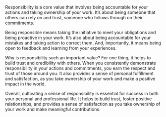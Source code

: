 Responsibility is a core value that involves being accountable for your actions and taking ownership of your work. It’s about being someone that others can rely on and trust, someone who follows through on their commitments.

Being responsible means taking the initiative to meet your obligations and being proactive in your work. It’s also about being accountable for your mistakes and taking action to correct them. And, importantly, it means being open to feedback and learning from your experiences.

Why is responsibility such an important value? For one thing, it helps to build trust and credibility with others. When you consistently demonstrate responsibility in your actions and commitments, you earn the respect and trust of those around you. It also provides a sense of personal fulfillment and satisfaction, as you take ownership of your work and make a positive impact in the world.

Overall, cultivating a sense of responsibility is essential for success in both your personal and professional life. It helps to build trust, foster positive relationships, and provides a sense of satisfaction as you take ownership of your work and make meaningful contributions.